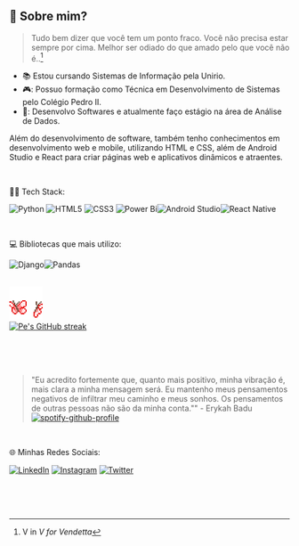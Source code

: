 
## :fairy: Sobre mim?  
> Tudo bem dizer que você tem um ponto fraco. Você não precisa estar sempre por cima. Melhor ser odiado do que amado pelo que você não é..[^1]
> [^1]: V in _V for Vendetta_  

* :books: Estou cursando Sistemas de Informação pela Unirio.
* 🎮: Possuo formação como Técnica em Desenvolvimento de Sistemas pelo Colégio Pedro II.
* 🚀: Desenvolvo Softwares e atualmente faço estágio na área de Análise de Dados.

<p>
Além do desenvolvimento de software, também tenho conhecimentos em desenvolvimento web e mobile, utilizando HTML e CSS, além de Android Studio e React para criar páginas web e aplicativos dinâmicos e atraentes.
</p>

<br>

<p> 👨‍💻
Tech Stack:
</p>

![Python](https://img.shields.io/badge/python-3670A0?style=for-the-badge&logo=python&logoColor=ffdd54) ![HTML5](https://img.shields.io/badge/html5-%23E34F26.svg?style=for-the-badge&logo=html5&logoColor=white) ![CSS3](https://img.shields.io/badge/css3-%231572B6.svg?style=for-the-badge&logo=css3&logoColor=white) ![Power Bi](https://img.shields.io/badge/power_bi-F2C811?style=for-the-badge&logo=powerbi&logoColor=black)![Android Studio](https://img.shields.io/badge/android%20studio-346ac1?style=for-the-badge&logo=android%20studio&logoColor=white)![React Native](https://img.shields.io/badge/react_native-%2320232a.svg?style=for-the-badge&logo=react&logoColor=%2361DAFB)

<br> 

<p> 💻
Bibliotecas que mais utilizo:
</p>

![Django](https://img.shields.io/badge/django-%23092E20.svg?style=for-the-badge&logo=django&logoColor=white)![Pandas](https://img.shields.io/badge/pandas-%23150458.svg?style=for-the-badge&logo=pandas&logoColor=white)

<br>
  
<img src="https://github.com/powerandcontrol/powerandcontrol/blob/main/butterflies.gif" width="60px">

<br>

  <a href="https://github.com/powerandcontrol">
    <img src="https://github-readme-streak-stats.herokuapp.com/?user=powerandcontrol&theme=gruvbox_light&border=FFFFFF&background=0D1117" alt="Pe's GitHub streak"/>
  </a>

<br><br><br>

> "Eu acredito fortemente que, quanto mais positivo, minha vibração é, mais clara a minha mensagem será. Eu mantenho meus pensamentos negativos de infiltrar meu caminho e meus sonhos. Os pensamentos de outras pessoas não são da minha conta."" - Erykah Badu  
[![spotify-github-profile](https://spotify-github-profile.vercel.app/api/view?uid=aliineed&cover_image=true&theme=default&show_offline=false&background_color=3c2b06&interchange=false&bar_color=ffffff)](https://github.com/kittinan/spotify-github-profile)
> 
<br>

<p>🌐 Minhas Redes Sociais: </p>

[![LinkedIn](https://img.shields.io/badge/LinkedIn-blue?style=for-the-badge&logo=linkedin&logoColor=white)](https://www.linkedin.com/in/pedro-lucas-moreira-706675256/)
[![Instagram](https://img.shields.io/badge/Instagram-purple?style=for-the-badge&logo=instagram&logoColor=white)](https://www.instagram.com/dojaincel/)
[![Twitter](https://img.shields.io/badge/Twitter-blue?style=for-the-badge&logo=twitter&logoColor=white)](https://twitter.com/dojainceI)

<br>
<br>
<br>

